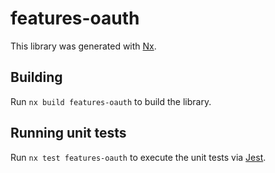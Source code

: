# features-oauth

This library was generated with [Nx](https://nx.dev).

## Building

Run `nx build features-oauth` to build the library.

## Running unit tests

Run `nx test features-oauth` to execute the unit tests via [Jest](https://jestjs.io).
